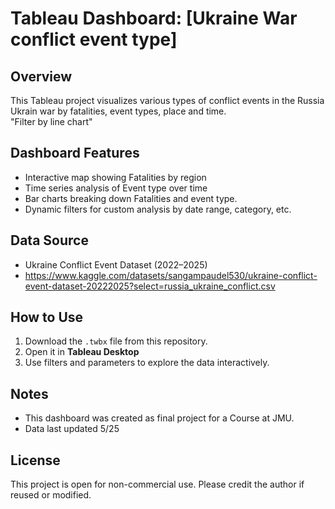 # Tableau Dashboard: [Ukraine War conflict event type]

## Overview
This Tableau project visualizes various types of conflict events in the Russia Ukrain war by fatalities, event types, place and time.\
"Filter by line chart"

## Dashboard Features
- Interactive map showing Fatalities by region
- Time series analysis of Event type over time
- Bar charts breaking down Fatalities and event type.
- Dynamic filters for custom analysis by date range, category, etc.

## Data Source
- Ukraine Conflict Event Dataset (2022–2025)
- https://www.kaggle.com/datasets/sangampaudel530/ukraine-conflict-event-dataset-20222025?select=russia_ukraine_conflict.csv

## How to Use
1. Download the `.twbx` file from this repository.
2. Open it in **Tableau Desktop** 
3. Use filters and parameters to explore the data interactively.

## Notes
- This dashboard was created as final project for a Course at JMU.
- Data last updated 5/25

## License
This project is open for non-commercial use. Please credit the author if reused or modified.
